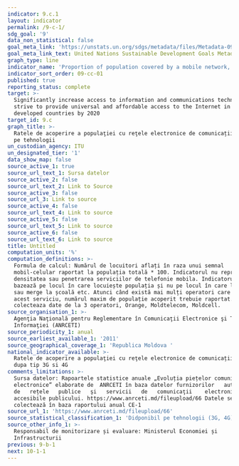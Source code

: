 ```yaml
---
indicator: 9.c.1
layout: indicator
permalink: /9-c-1/
sdg_goal: '9'
data_non_statistical: false
goal_meta_link: 'https://unstats.un.org/sdgs/metadata/files/Metadata-09-0C-01.pdf'
goal_meta_link_text: United Nations Sustainable Development Goals Metadata (pdf 663kB)
graph_type: line
indicator_name: 'Proportion of population covered by a mobile network, by technology'
indicator_sort_order: 09-cc-01
published: true
reporting_status: complete
target: >-
  Significantly increase access to information and communications technology and
  strive to provide universal and affordable access to the Internet in least
  developed countries by 2020
target_id: 9.c
graph_title: >-
  Ratele de acoperire a populaţiei cu reţele electronice de comunicații mobile,
  pe tehnologii
un_custodian_agency: ITU
un_designated_tier: '1'
data_show_map: false
source_active_1: true
source_url_text_1: Sursa datelor
source_active_2: false
source_url_text_2: Link to Source
source_active_3: false
source_url_3: Link to source
source_active_4: false
source_url_text_4: Link to source
source_active_5: false
source_url_text_5: Link to source
source_active_6: false
source_url_text_6: Link to source
title: Untitled
computation_units: '%'
computation_definitions: >-
  Formula de calcul: Numărul de locuitori aflați în raza unui semnal
  mobil-celular raportat la populația totală * 100. Indicatorul nu reprezinta
  densitatea sau penetrarea serviciilor de telefonie mobila. Indicatorul se
  bazează pe locul în care locuiește populația și nu pe locul în care lucrează
  sau merge la școală etc. Atunci când există mai mulți operatori care oferă
  acest serviciu, numărul maxim de populație acoperit trebuie raportat. ANRCETI
  colecteaza date de la 3 operatori, Orange, Moldtelecom, Moldcell.
source_organisation_1: >-
  Agenţia Naţională pentru Reglementare în Comunicaţii Electronice şi Tehnologia
  Informaţiei (ANRCETI)
source_periodicity_1: anual
source_earliest_available_1: '2011'
source_geographical_coverage_1: 'Republica Moldova '
national_indicator_available: >-
  Ratele de acoperire a populaţiei cu reţele electronice de comunicații mobile,
  dupa tip 3G si 4G
comments_limitations: >-
  Sursa datelor: Rapoartele statistice anuale „Evoluția piețelor comunicațiilor
  electronice” elaborate de  ANRCETI în baza datelor furnizorilor   autorizați  
  de   rețele   publice   şi   servicii   de   comunicaţii    electronice
  accesibile publicului. https://www.anrceti.md/fileupload/66 Datele se
  colectează în baza raportului anual CE-1
source_url_1: 'https://www.anrceti.md/fileupload/66'
source_statistical_classification_1: 'Didponibil pe tehnologii (3G, 4G)'
source_other_info_1: >-
  Responsabil de monitorizare și evaluare: Ministerul Economiei și
  Infrastructurii
previous: 9-b-1
next: 10-1-1
---
```

